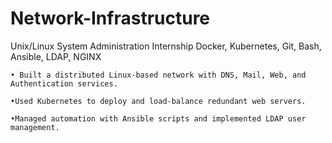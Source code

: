 # Network-Infrastructure

Unix/Linux System Administration Internship Docker, Kubernetes, Git, Bash, Ansible, LDAP, NGINX
 
	• Built a distributed Linux-based network with DNS, Mail, Web, and Authentication services.
 
	•Used Kubernetes to deploy and load-balance redundant web servers.
  
	•Managed automation with Ansible scripts and implemented LDAP user management.
